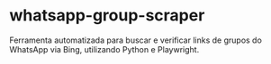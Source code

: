 # whatsapp-group-scraper
Ferramenta automatizada para buscar e verificar links de grupos do WhatsApp via Bing, utilizando Python e Playwright.
